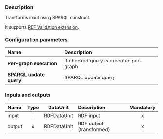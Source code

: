 ### Description

Transforms input using SPARQL construct.

It supports [RDF Validation extension](https://grips.semantic-web.at/display/UDDOC/RDF+Validation).

### Configuration parameters

| Name | Description |
|:----|:----|
|**Per-graph execution** | If checked query is executed per-graph |
|**SPARQL update query** | SPARQL update query |

### Inputs and outputs

|Name |Type | DataUnit | Description | Mandatory |
|:--------|:------:|:------:|:-------------|:---------------------:|
|input  |i | RDFDataUnit | RDF input |x|
|output |o | RDFDataUnit | RDF output (transformed) |x|
